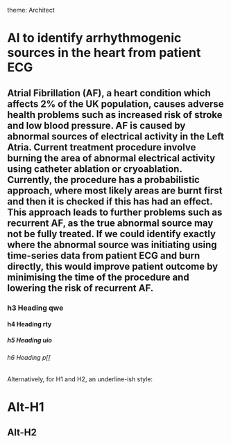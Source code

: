 theme: Architect
# AI to identify arrhythmogenic sources in the heart from patient ECG

## Atrial Fibrillation (AF), a heart condition which affects 2% of the UK population, causes adverse health problems such as increased risk of stroke and low blood pressure. AF is caused by abnormal sources of electrical activity in the Left Atria. Current treatment procedure involve burning the area of abnormal electrical activity using catheter ablation or cryoablation. Currently, the procedure has a probabilistic approach, where most likely areas are burnt first and then it is checked if this has had an effect. This approach leads to further problems such as recurrent AF, as the true abnormal source may not be fully treated. If we could identify exactly where the abnormal source was initiating using time-series data from patient ECG and burn directly, this would improve patient outcome by minimising the time of the procedure and lowering the risk of recurrent AF.
### h3 Heading qwe
#### h4 Heading rty
##### h5 Heading uio
###### h6 Heading p[[

Alternatively, for H1 and H2, an underline-ish style:

Alt-H1
======

Alt-H2
------
